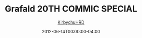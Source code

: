 ---
title: "Grafald 20TH COMMIC SPECIAL"
type: "image"
date: 2012-06-14T00:00:00-04:00
draft: false
categories: ["Grafald"]
image_path: "../img/2012/20.png"
alt_text: ""
is_subpage: true
author: "[KirbychuHRD](https://cohost.org/KirbychuHRD)"
---